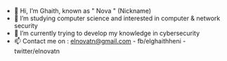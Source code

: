 - 👋 Hi, I’m Ghaith, known as " Nova " (Nickname)
- 👀 I’m studying computer science and interested in computer & network security
- 🌱 I’m currently trying to develop my knowledge in cybersecurity
- 📫 Contact me on : elnovatn@gmail.com    -    fb/elghaithheni    -    twitter/elnovatn 
